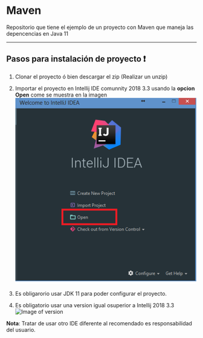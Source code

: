 # Maven

Repositorio que tiene el ejemplo de un proyecto con Maven que maneja las depencencias en Java 11

----------------------------------
Pasos para instalación de proyecto :heavy_exclamation_mark:
----------------------------------
1. Clonar el proyecto ó bien descargar el zip (Realizar un unzip)

2. Importar el proyecto en Intellij IDE comunnity 2018 3.3 usando la **opcion Open** come se muestra en la imagen
![Image of import](https://github.com/neosuniversity/libreriaFX/blob/master/src/images/intellij-open.png)

3. Es obligarorio usar JDK 11 para poder configurar el proyecto.

4. Es obligatorio usar una version igual osuperior a Intellij 2018 3.3
![Image of version](https://github.com/neosuniversity/libreriaFX/blob/master/src/images/intellij_version3.JPG)
 
**Nota**: Tratar de usar otro IDE diferente al recomendado es responsabilidad del usuario.

